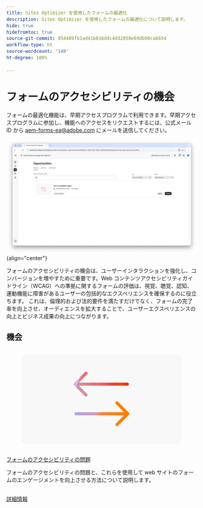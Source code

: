 ```yaml
---
title: Sites Optimizer を使用したフォームの最適化
description: Sites Optimizer を使用したフォームの最適化について説明します。
hide: true
hidefromtoc: true
source-git-commit: 954409fb1ad41b016ddc4dd2058e69db98ca6654
workflow-type: ht
source-wordcount: '149'
ht-degree: 100%

---
```



# フォームのアクセシビリティの機会

<span class="preview">フォームの最適化機能は、早期アクセスプログラムで利用できます。早期アクセスプログラムに参加し、機能へのアクセスをリクエストするには、公式メール ID から aem-forms-ea@adobe.com にメールを送信してください。</span>

![フォームのアクセシビリティの機会](./assets/form-accesibility/hero.png){align="center"}


フォームのアクセシビリティの機会は、ユーザーインタラクションを強化し、コンバージョンを増やすために重要です。Web コンテンツアクセシビリティガイドライン（WCAG）への準拠に関するフォームの評価は、視覚、聴覚、認知、運動機能に障害があるユーザーの包括的なエクスペリエンスを確保するのに役立ちます。 これは、倫理的および法的要件を満たすだけでなく、フォームの完了率を向上させ、オーディエンスを拡大することで、ユーザーエクスペリエンスの向上とビジネス成果の向上につながります。

## 機会

<!-- CARDS
 
* ../documentation/opportunities/low-views.md
  {title=Low views}
  {image=../assets/common/card-bag.png}
* ../documentation/opportunities/low-conversions.md
  {title=Low conversions}
  {image=../assets/common/card-bag.png}

--->
<!-- START CARDS HTML - DO NOT MODIFY BY HAND -->
<div class="columns">
    <div class="column is-half-tablet is-half-desktop is-one-third-widescreen" aria-label="Forms Accessibility issues">
        <div class="card" style="height: 100%; display: flex; flex-direction: column; height: 100%;">
            <div class="card-image">
                <figure class="image x-is-16by9">
                    <a href="../documentation/opportunities/forms-accessibility-issues.md" title="フォームのアクセシビリティの問題" target="_blank" rel="referrer">
                        <img class="is-bordered-r-small" src="../assets/common/card-arrows.png" alt="フォームのアクセシビリティの問題"
                             style="width: 100%; aspect-ratio: 16 / 9; object-fit: cover; overflow: hidden; display: block; margin: auto;">
                    </a>
                </figure>
            </div>
            <div class="card-content is-padded-small" style="display: flex; flex-direction: column; flex-grow: 1; justify-content: space-between;">
                <div class="top-card-content">
                    <p class="headline is-size-6 has-text-weight-bold">
                        <a href="../documentation/opportunities/forms-accessibility-issues.md" target="_blank" rel="referrer" title="フォームのアクセシビリティの問題">フォームのアクセシビリティの問題</a>
                    </p>
                    <p class="is-size-6">フォームのアクセシビリティの問題と、これらを使用して web サイトのフォームのエンゲージメントを向上させる方法について説明します。</p>
                </div>
                <a href="../documentation/opportunities/forms-accessibility-issues.md" target="_blank" rel="referrer" class="spectrum-Button spectrum-Button--outline spectrum-Button--primary spectrum-Button--sizeM" style="align-self: flex-start; margin-top: 1rem;">
                    <span class="spectrum-Button-label has-no-wrap has-text-weight-bold">詳細情報</span>
                </a>
            </div>
        </div>
    </div>
</div>
<!-- END CARDS HTML - DO NOT MODIFY BY HAND -->
